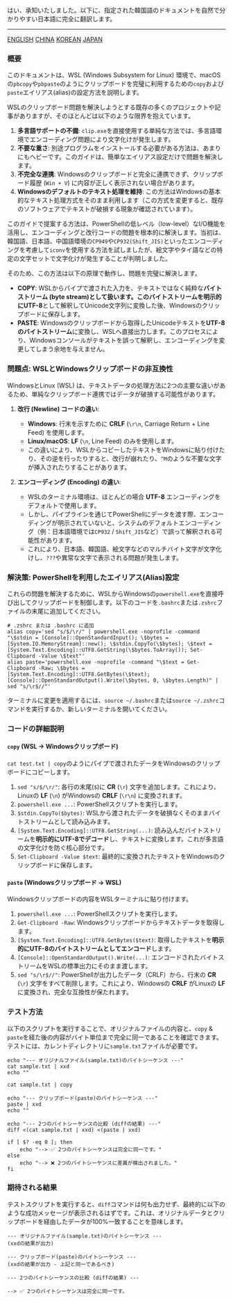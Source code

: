 はい、承知いたしました。以下に、指定された韓国語のドキュメントを自然で分かりやすい日本語に完全に翻訳します。

---

[ENGLISH](README.md)
[CHINA](README-zh.md)
[KOREAN](README-ko.md)
[JAPAN](README-ja.md)

### 概要

このドキュメントは、WSL (Windows Subsystem for Linux) 環境で、macOSの`pbcopy`や`pbpaste`のようにクリップボードを完璧に利用するための`copy`および`paste`エイリアス(alias)の設定方法を説明します。

WSLのクリップボード問題を解決しようとする既存の多くのプロジェクトや記事がありますが、そのほとんどは以下のような限界を抱えています。

1.  **多言語サポートの不備**: `clip.exe`を直接使用する単純な方法では、多言語環境でエンコーディング問題により文字化けが発生します。
2.  **不要な重さ**: 別途プログラムをインストールする必要がある方法は、あまりにもヘビーです。このガイドは、簡単なエイリアス設定だけで問題を解決します。
3.  **不完全な連携**: Windowsのクリップボードと完全に連携できず、クリップボード履歴 (`Win + V`) に内容が正しく表示されない場合があります。
4.  **Windowsのデフォルトのテキスト処理を維持**: この方法はWindowsの基本的なテキスト処理方式をそのまま利用します（この方式を変更すると、既存のソフトウェアでテキストが破損する現象が確認されています）。

このガイドで提案する方法は、PowerShellの低レベル（low-level）なI/O機能を活用し、エンコーディングと改行コードの問題を根本的に解決します。当初は、韓国語、日本語、中国語環境の`CP949`や`CP932(Shift_JIS)`といったエンコーディングを考慮して`iconv`を使用する方法を試しましたが、絵文字やタイ語などの特定の文字セットで文字化けが発生することが判明しました。

そのため、この方法は以下の原理で動作し、問題を完璧に解決します。

*   **COPY**: WSLからパイプで渡された入力を、テキストではなく純粋な**バイトストリーム (byte stream)**として扱います。このバイトストリームを明示的に**UTF-8**として解釈してUnicode文字列に変換した後、Windowsのクリップボードに保存します。
*   **PASTE**: Windowsのクリップボードから取得したUnicodeテキストを**UTF-8のバイトストリーム**に変換し、WSLへ直接出力します。このプロセスにより、Windowsコンソールがテキストを誤って解釈し、エンコーディングを変更してしまう余地を与えません。

### 問題点: WSLとWindowsクリップボードの非互換性

WindowsとLinux (WSL) は、テキストデータの処理方法に2つの主要な違いがあるため、単純なクリップボード連携ではデータが破損する可能性があります。

1.  **改行 (Newline) コードの違い**:
    *   **Windows**: 行末を示すために **CRLF** (`\r\n`, Carriage Return + Line Feed) を使用します。
    *   **Linux/macOS**: **LF** (`\n`, Line Feed) のみを使用します。
    *   この違いにより、WSLからコピーしたテキストをWindowsに貼り付けたり、その逆を行ったりすると、改行が崩れたり、`^M`のような不要な文字が挿入されたりすることがあります。

2.  **エンコーディング (Encoding) の違い**:
    *   WSLのターミナル環境は、ほとんどの場合 **UTF-8** エンコーディングをデフォルトで使用します。
    *   しかし、パイプラインを通じてPowerShellにデータを渡す際、エンコーディングが明示されていないと、システムのデフォルトエンコーディング（例：日本語環境では`CP932` / `Shift_JIS`など）で誤って解釈される可能性があります。
    *   これにより、日本語、韓国語、絵文字などのマルチバイト文字が文字化けし、`???`や異常な文字で表示される問題が発生します。

### 解決策: PowerShellを利用したエイリアス(Alias)設定

これらの問題を解決するために、WSLからWindowsの`powershell.exe`を直接呼び出してクリップボードを制御します。以下のコードを`.bashrc`または`.zshrc`ファイルの末尾に追加してください。

```shell
# .zshrc または .bashrc に追加
alias copy='sed "s/$/\r/" | powershell.exe -noprofile -command "\$stdin = [Console]::OpenStandardInput(); \$bytes = [System.IO.MemoryStream]::new(); \$stdin.CopyTo(\$bytes); \$text = [System.Text.Encoding]::UTF8.GetString(\$bytes.ToArray()); Set-Clipboard -Value \$text"'
alias paste='powershell.exe -noprofile -command "\$text = Get-Clipboard -Raw; \$bytes = [System.Text.Encoding]::UTF8.GetBytes(\$text); [Console]::OpenStandardOutput().Write(\$bytes, 0, \$bytes.Length)" | sed "s/\r$//"'
```

ターミナルに変更を適用するには、`source ~/.bashrc`または`source ~/.zshrc`コマンドを実行するか、新しいターミナルを開いてください。

### コードの詳細説明

#### `copy` (WSL -> Windowsクリップボード)

`cat test.txt | copy`のようにパイプで渡されたデータをWindowsのクリップボードにコピーします。

1.  `sed "s/$/\r/"`: 各行の末尾(`$`)に **CR** (`\r`) 文字を追加します。これにより、Linuxの **LF** (`\n`) がWindowsの **CRLF** (`\r\n`) に変換されます。
2.  `powershell.exe ...`: PowerShellスクリプトを実行します。
3.  `$stdin.CopyTo($bytes)`: WSLから渡されたデータを破損なくそのままバイトストリームとして読み込みます。
4.  `[System.Text.Encoding]::UTF8.GetString(...)`: 読み込んだバイトストリームを**明示的にUTF-8でデコード**し、テキストに変換します。これが多言語の文字化けを防ぐ核心部分です。
5.  `Set-Clipboard -Value $text`: 最終的に変換されたテキストをWindowsのクリップボードに保存します。

#### `paste` (Windowsクリップボード -> WSL)

Windowsクリップボードの内容をWSLターミナルに貼り付けます。

1.  `powershell.exe ...`: PowerShellスクリプトを実行します。
2.  `Get-Clipboard -Raw`: Windowsクリップボードからテキストデータを取得します。
3.  `[System.Text.Encoding]::UTF8.GetBytes($text)`: 取得したテキストを**明示的にUTF-8のバイトストリームとしてエンコード**します。
4.  `[Console]::OpenStandardOutput().Write(...)`: エンコードされたバイトストリームをWSLの標準出力にそのまま渡します。
5.  `sed "s/\r$//"`: PowerShellが出力したデータ（CRLF）から、行末の **CR** (`\r`) 文字をすべて削除します。これにより、Windowsの **CRLF** がLinuxの **LF** に変換され、完全な互換性が保たれます。

### テスト方法

以下のスクリプトを実行することで、オリジナルファイルの内容と、`copy` & `paste`を経た後の内容がバイト単位まで完全に同一であることを確認できます。
テストには、カレントディレクトリに`sample.txt`ファイルが必要です。

```shell
echo "--- オリジナルファイル(sample.txt)のバイトシーケンス ---"
cat sample.txt | xxd
echo ""

cat sample.txt | copy

echo "--- クリップボード(paste)のバイトシーケンス ---"
paste | xxd
echo ""

echo "--- 2つのバイトシーケンスの比較 (diffの結果) ---"
diff <(cat sample.txt | xxd) <(paste | xxd)

if [ $? -eq 0 ]; then
    echo "--> ✅ 2つのバイトシーケンスは完全に同一です。"
else
    echo "--> ❌ 2つのバイトシーケンスに差異が検出されました。"
fi
```

### 期待される結果

テストスクリプトを実行すると、`diff`コマンドは何も出力せず、最終的に以下のような成功メッセージが表示されるはずです。これは、オリジナルデータとクリップボードを経由したデータが100%一致することを意味します。

```
--- オリジナルファイル(sample.txt)のバイトシーケンス ---
(xxdの結果が出力)

--- クリップボード(paste)のバイトシーケンス ---
(xxdの結果が出力 - 上記と同一であるべき)

--- 2つのバイトシーケンスの比較 (diffの結果) ---

--> ✅ 2つのバイトシーケンスは完全に同一です。
```